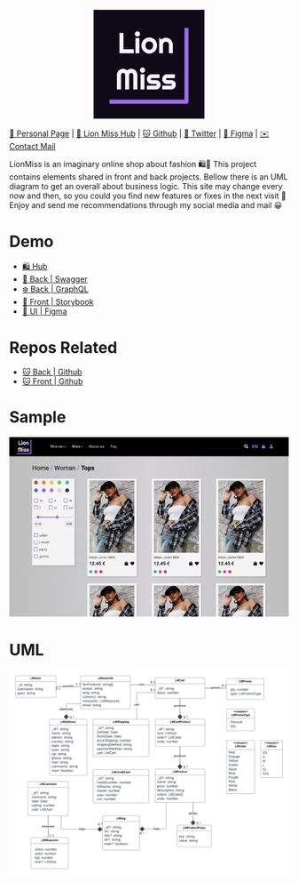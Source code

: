 <p align="center">
  <img width="200" class="logo" src="./docs/logo.png" />
</p>

[💃 Personal Page](https://www.kodeneko.com) | [👗 Lion Miss Hub](https://kodeneko.com/lionmiss/hub) | [🐱 Github](https://github.com/kode-neko) | [🐤 Twitter](https://twitter.com/KodenekoFront) | [🎨 Figma](https://figma.com/@kodeneko) | [✉️ Contact Mail](mailto:ladysun.freedom@gmail.com)

LionMiss is an imaginary online shop about fashion 🛍️🛒 This project contains elements shared in front and back projects. Bellow there is an UML diagram to get an overall about business logic. This site may change every now and then, so you could you find new features or fixes in the next visit 🚧 Enjoy and send me recommendations through my social media and mail 😀

# Demo
- [🛍️ Hub](https://www.kodeneko.com/lionmiss)
- [🌳 Back | Swagger](https://www.kodeneko.com/lionmiss/docs)
- [❄️ Back | GraphQL](https://www.kodeneko.com/lionmiss/hub/gql-sandbox)
- [📱 Front | Storybook](https://www.kodeneko.com/lionmiss/components)
- [🎨 UI | Figma](https://www.figma.com/community/file/1238958209605645090)

# Repos Related
- [🐱 Back | Github](https://github.com/kode-neko/lionmiss-back)
- [🐱 Front | Github](https://github.com/kode-neko/lionmiss-front)

# Sample

<img class="exampleImg" src="./docs/example-screen.png" />

# UML

<img class="exampleImg" src="./docs/uml.png" />

